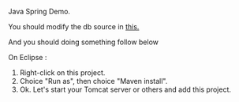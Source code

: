 Java Spring Demo.

You should modify the db source in <a href="https://github.com/memory140662/spring_demo/blob/master/src/main/java/tw/com/demo/config/APConfig.java" >this.</a>

And you should doing something follow below

On Eclipse :
    
1. Right-click on this project.
2. Choice "Run as", then choice "Maven install". 
3. Ok. Let's start your Tomcat server or others and add this project.
    
    

